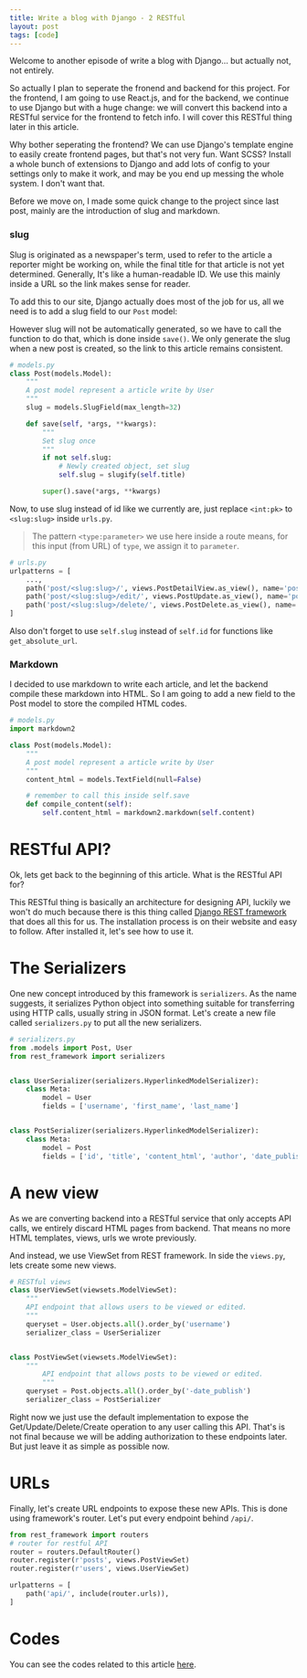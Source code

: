 ```yaml
---
title: Write a blog with Django - 2 RESTful
layout: post
tags: [code]
---
```


Welcome to another episode of write a blog with Django... but actually not, not entirely.

So actually I plan to seperate the fronend and backend for this project. For the frontend, I am going to use React.js, and for the backend, we continue to use Django but with a huge change: we will convert this backend into a RESTful service for the frontend to fetch info. I will cover this RESTful thing later in this article.

Why bother seperating the frontend? We can use Django's template engine to easily create frontend pages, but that's not very fun. Want SCSS? Install a whole bunch of extensions to Django and add lots of config to your settings only to make it work, and may be you end up messing the whole system. I don't want that. 

Before we move on, I made some quick change to the project since last post, mainly are the introduction of slug and markdown.

### slug

Slug is originated as a newspaper's term, used to refer to the article a reporter might be working on, while the final title for that article is not yet determined. Generally, It's like a human-readable ID. We use this mainly inside a URL so the link makes sense for reader. 

To add this to our site, Django actually does most of the job for us, all we need is to add a slug field to our `Post` model:

However slug will not be automatically generated, so we have to call the function to do that, which is done inside `save()`. We only generate the slug when a new post is created, so the link to this article remains consistent.

```python
# models.py
class Post(models.Model):
    """
    A post model represent a article write by User
    """
    slug = models.SlugField(max_length=32)

    def save(self, *args, **kwargs):
        """
        Set slug once
        """
        if not self.slug:
            # Newly created object, set slug
            self.slug = slugify(self.title)

        super().save(*args, **kwargs)

```

Now, to use slug instead of id like we currently are, just replace `<int:pk>` to `<slug:slug>` inside `urls.py`.

> The pattern `<type:parameter>` we use here inside a route means, for this input (from URL) of `type`, we assign it to `parameter`.

```python
# urls.py
urlpatterns = [
    ...,
    path('post/<slug:slug>/', views.PostDetailView.as_view(), name='post-detail'),
    path('post/<slug:slug>/edit/', views.PostUpdate.as_view(), name='post-edit'),
    path('post/<slug:slug>/delete/', views.PostDelete.as_view(), name='post-delete'),
]
```

Also don't forget to use `self.slug` instead of `self.id` for functions like `get_absolute_url`.

### Markdown

I decided to use markdown to write each article, and let the backend compile these markdown into HTML. So I am going to add a new field to the Post model to store the compiled HTML codes.

```python
# models.py
import markdown2

class Post(models.Model):
    """
    A post model represent a article write by User
    """
    content_html = models.TextField(null=False)

    # remember to call this inside self.save
    def compile_content(self):
        self.content_html = markdown2.markdown(self.content)
```

# RESTful API?

Ok, lets get back to the beginning of this article. What is the RESTful API for? 

This RESTful thing is basically an architecture for designing API, luckily we won't do much because there is this thing called [Django REST framework](https://www.django-rest-framework.org/) that does all this for us. The installation process is on their website and easy to follow. After installed it, let's see how to use it.

# The Serializers
One new concept introduced by this framework is `serializers`. As the name suggests, it serializes Python object into something suitable for transferring using HTTP calls, usually string in JSON format. Let's create a new file called `serializers.py` to put all the new serializers.

```python
# serializers.py
from .models import Post, User
from rest_framework import serializers


class UserSerializer(serializers.HyperlinkedModelSerializer):
    class Meta:
        model = User
        fields = ['username', 'first_name', 'last_name']


class PostSerializer(serializers.HyperlinkedModelSerializer):
    class Meta:
        model = Post
        fields = ['id', 'title', 'content_html', 'author', 'date_publish', 'data_last_edit']
```

# A new view

As we are converting backend into a RESTful service that only accepts API calls, we entirely discard HTML pages from backend. That means no more HTML templates, views, urls we wrote previously.

And instead, we use ViewSet from REST framework. In side the `views.py`, lets create some new views.

```python
# RESTful views
class UserViewSet(viewsets.ModelViewSet):
    """
    API endpoint that allows users to be viewed or edited.
    """
    queryset = User.objects.all().order_by('username')
    serializer_class = UserSerializer


class PostViewSet(viewsets.ModelViewSet):
    """
        API endpoint that allows posts to be viewed or edited.
        """
    queryset = Post.objects.all().order_by('-date_publish')
    serializer_class = PostSerializer
```

Right now we just use the default implementation to expose the Get/Update/Delete/Create operation to any user calling this API. That's is not final because we will be adding authorization to these endpoints later. But just leave it as simple as possible now.

# URLs

Finally, let's create URL endpoints to expose these new APIs. This is done using framework's router. Let's put every endpoint behind `/api/`.

```python
from rest_framework import routers
# router for restful API
router = routers.DefaultRouter()
router.register(r'posts', views.PostViewSet)
router.register(r'users', views.UserViewSet)

urlpatterns = [
    path('api/', include(router.urls)),
]
```

# Codes
You can see the codes related to this article [here](https://github.com/asvrada/blog-django/tree/v0.2).
